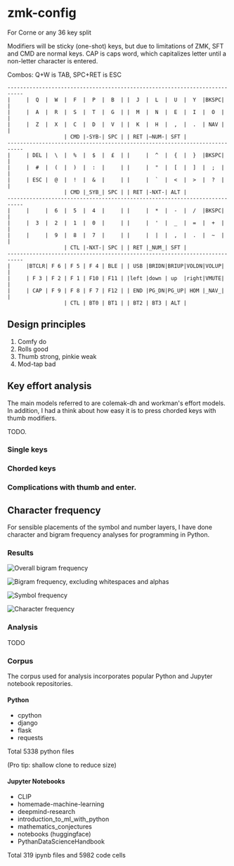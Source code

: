 # zmk-config
For Corne or any 36 key split

Modifiers will be sticky (one-shot) keys, but due to limitations of ZMK, SFT and CMD are normal keys.
CAP is caps word, which capitalizes letter until a non-letter character is entered.

Combos: Q+W is TAB, SPC+RET is ESC

```
---------------------------------------------------------------------------
|     |  Q  |  W  |  F  |  P  |  B  | |  J  |  L  |  U  |  Y  |BKSPC|     |
|     |  A  |  R  |  S  |  T  |  G  | |  M  |  N  |  E  |  I  |  O  |     |
|     |  Z  |  X  |  C  |  D  |  V  | |  K  |  H  |  ,  |  .  | NAV |     |
                  | CMD |-SYB-| SPC | | RET |—NUM-| SFT |
---------------------------------------------------------------------------
|     | DEL |  \  |  %  |  $  |  £  | |     |  ^  |  {  |  }  |BKSPC|     |
|     |  #  |  (  |  )  |  :  |     | |     |  "  |  [  |  ]  |  ;  |     |
|     | ESC |  @  |  !  |  &  |     | |     |  `  |  <  |  >  |  ?  |     |
                  | CMD |_SYB_| SPC | | RET |-NXT-| ALT |
---------------------------------------------------------------------------
|     |     |  6  |  5  |  4  |     | |     |  *  |  -  |  /  |BKSPC|     |
|     |  3  |  2  |  1  |  0  |     | |     |  '  |  _  |  =  |  +  |     |
|     |     |  9  |  8  |  7  |     | |     |  |  |  ,  |  .  |  ~  |     |
                  | CTL |-NXT-| SPC | | RET |_NUM_| SFT |
---------------------------------------------------------------------------
|     |BTCLR| F 6 | F 5 | F 4 | BLE | | USB |BRIDN|BRIUP|VOLDN|VOLUP|     |
|     | F 3 | F 2 | F 1 | F10 | F11 | |left |down | up  |right|VMUTE|     |
|     | CAP | F 9 | F 8 | F 7 | F12 | | END |PG_DN|PG_UP| HOM |_NAV_|     |
                  | CTL | BT0 | BT1 | | BT2 | BT3 | ALT |
```





## Design principles

1. Comfy do
2. Rolls good
3. Thumb strong, pinkie weak
4. Mod-tap bad


## Key effort analysis
The main models referred to are colemak-dh and workman's effort models. In addition, I had a think about how easy it is to press chorded keys with thumb modifiers.

TODO.

### Single keys
### Chorded keys
### Complications with thumb and enter.

## Character frequency

For sensible placements of the symbol and number layers, I have done character and bigram frequency analyses for programming in Python.

### Results
![Overall bigram frequency](https://user-images.githubusercontent.com/16619392/144720903-15cf79a0-70f3-4f00-86f8-926414630da6.png)

![Bigram frequency, excluding whitespaces and alphas](https://user-images.githubusercontent.com/16619392/144720912-830ccb45-9b4f-41be-a178-8d265666c51b.png)

![Symbol frequency](https://user-images.githubusercontent.com/16619392/144720920-5529625f-2b92-4f9c-add3-8fd3388deb25.png)

![Character frequency](https://user-images.githubusercontent.com/16619392/144720959-8a6bd4d2-cf2a-4d77-88cf-151e2b0cffc6.png)

### Analysis
TODO



### Corpus

The corpus used for analysis incorporates popular Python and Jupyter notebook repositories.

#### Python
- cpython
- django
- flask
- requests

Total 5338 python files

(Pro tip: shallow clone to reduce size)

#### Jupyter Notebooks
- CLIP
- homemade-machine-learning
- deepmind-research
- introduction_to_ml_with_python
- mathematics_conjectures
- notebooks (huggingface)
- PythanDataScienceHandbook

Total 319 ipynb files and 5982 code cells
